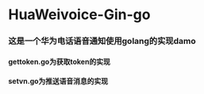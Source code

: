 # HuaWeivoice-Gin-go
### 这是一个华为电话语音通知使用golang的实现damo
#### gettoken.go为获取token的实现
#### setvn.go为推送语音消息的实现
